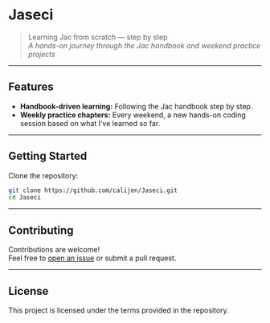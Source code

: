 # Jaseci

> Learning Jac from scratch — step by step  
> _A hands-on journey through the Jac handbook and weekend practice projects_

---

## Features

- **Handbook-driven learning:** Following the Jac handbook step by step.
- **Weekly practice chapters:** Every weekend, a new hands-on coding session based on what I’ve learned so far.

---

## Getting Started

Clone the repository:

```bash
git clone https://github.com/calijen/Jaseci.git
cd Jaseci
```

---

## Contributing

Contributions are welcome!  
Feel free to [open an issue](https://github.com/calijen/Jaseci/issues) or submit a pull request.

---

## License

This project is licensed under the terms provided in the repository.
